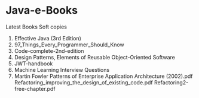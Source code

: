 # Java-e-Books
Latest Books Soft copies

1. Effective Java (3rd Edition)
2. 97_Things_Every_Programmer_Should_Know
3. Code-complete-2nd-edition
4. Design Patterns, Elements of Reusable Object-Oriented Software 
5. JWT-handbook
6. Machine Learning Interview Questions
7. Martin Fowler
  Patterns of Enterprise Application Architecture (2002).pdf
  Refactoring_improving_the_design_of_existing_code.pdf
  Refactoring2-free-chapter.pdf

